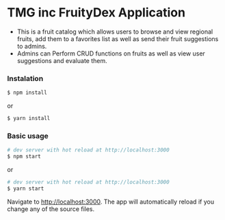 
# TMG inc FruityDex Application

* This is a fruit catalog which allows users to browse and view regional fruits, add them to a favorites list as well as send their fruit suggestions to admins.
* Admins can Perform CRUD functions on fruits as well as view user suggestions and evaluate them.


### Instalation

``` bash
$ npm install
```

or

``` bash
$ yarn install
```

### Basic usage

``` bash
# dev server with hot reload at http://localhost:3000
$ npm start
```

or 

``` bash
# dev server with hot reload at http://localhost:3000
$ yarn start
```

Navigate to [http://localhost:3000](http://localhost:3000). The app will automatically reload if you change any of the source files.


